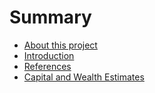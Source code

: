 # Summary

* [About this project](README.md)
* [Introduction](introduction.md)
* [References](references.md)
* [Capital and Wealth Estimates](capital-and-wealth-estimates.md)

